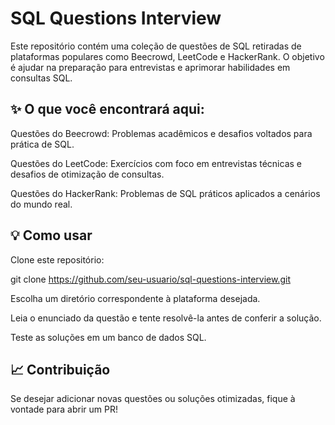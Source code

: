 # SQL Questions Interview

Este repositório contém uma coleção de questões de SQL retiradas de plataformas populares como Beecrowd, LeetCode e HackerRank. O objetivo é ajudar na preparação para entrevistas e aprimorar habilidades em consultas SQL.

## ✨ O que você encontrará aqui:

Questões do Beecrowd: Problemas acadêmicos e desafios voltados para prática de SQL.

Questões do LeetCode: Exercícios com foco em entrevistas técnicas e desafios de otimização de consultas.

Questões do HackerRank: Problemas de SQL práticos aplicados a cenários do mundo real.

## 💡 Como usar

Clone este repositório:

git clone https://github.com/seu-usuario/sql-questions-interview.git

Escolha um diretório correspondente à plataforma desejada.

Leia o enunciado da questão e tente resolvê-la antes de conferir a solução.

Teste as soluções em um banco de dados SQL.

## 📈 Contribuição

Se desejar adicionar novas questões ou soluções otimizadas, fique à vontade para abrir um PR!
